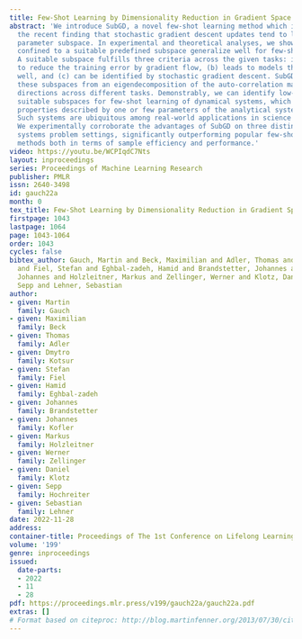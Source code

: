 ```yaml
---
title: Few-Shot Learning by Dimensionality Reduction in Gradient Space
abstract: 'We introduce SubGD, a novel few-shot learning method which is based on
  the recent finding that stochastic gradient descent updates tend to live in a low-dimensional
  parameter subspace. In experimental and theoretical analyses, we show that models
  confined to a suitable predefined subspace generalize well for few-shot learning.
  A suitable subspace fulfills three criteria across the given tasks: it (a) allows
  to reduce the training error by gradient flow, (b) leads to models that generalize
  well, and (c) can be identified by stochastic gradient descent. SubGD identifies
  these subspaces from an eigendecomposition of the auto-correlation matrix of update
  directions across different tasks. Demonstrably, we can identify low-dimensional
  suitable subspaces for few-shot learning of dynamical systems, which have varying
  properties described by one or few parameters of the analytical system description.
  Such systems are ubiquitous among real-world applications in science and engineering.
  We experimentally corroborate the advantages of SubGD on three distinct dynamical
  systems problem settings, significantly outperforming popular few-shot learning
  methods both in terms of sample efficiency and performance.'
video: https://youtu.be/WCPIqdC7Nts
layout: inproceedings
series: Proceedings of Machine Learning Research
publisher: PMLR
issn: 2640-3498
id: gauch22a
month: 0
tex_title: Few-Shot Learning by Dimensionality Reduction in Gradient Space
firstpage: 1043
lastpage: 1064
page: 1043-1064
order: 1043
cycles: false
bibtex_author: Gauch, Martin and Beck, Maximilian and Adler, Thomas and Kotsur, Dmytro
  and Fiel, Stefan and Eghbal-zadeh, Hamid and Brandstetter, Johannes and Kofler,
  Johannes and Holzleitner, Markus and Zellinger, Werner and Klotz, Daniel and Hochreiter,
  Sepp and Lehner, Sebastian
author:
- given: Martin
  family: Gauch
- given: Maximilian
  family: Beck
- given: Thomas
  family: Adler
- given: Dmytro
  family: Kotsur
- given: Stefan
  family: Fiel
- given: Hamid
  family: Eghbal-zadeh
- given: Johannes
  family: Brandstetter
- given: Johannes
  family: Kofler
- given: Markus
  family: Holzleitner
- given: Werner
  family: Zellinger
- given: Daniel
  family: Klotz
- given: Sepp
  family: Hochreiter
- given: Sebastian
  family: Lehner
date: 2022-11-28
address:
container-title: Proceedings of The 1st Conference on Lifelong Learning Agents
volume: '199'
genre: inproceedings
issued:
  date-parts:
  - 2022
  - 11
  - 28
pdf: https://proceedings.mlr.press/v199/gauch22a/gauch22a.pdf
extras: []
# Format based on citeproc: http://blog.martinfenner.org/2013/07/30/citeproc-yaml-for-bibliographies/
---
```

